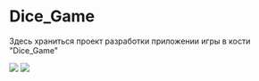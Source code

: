 # Dice_Game

Здесь храниться проект разработки приложении игры в кости "Dice_Game"

<img src="https://github.com/AlexZaitcev08/AndroidHW/blob/main/Andr_HomeWork2/screenshot_1.png">

<img src="https://github.com/AlexZaitcev08/AndroidHW/blob/main/Andr_HomeWork2/screenshot_2.png">

